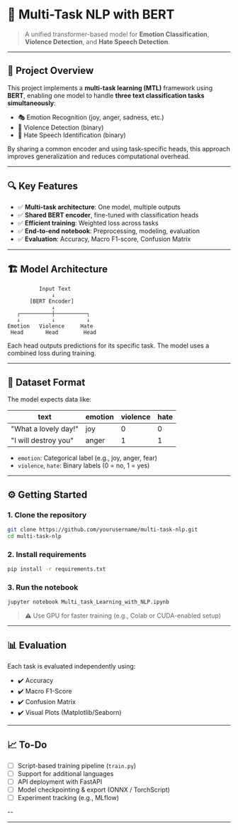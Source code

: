 # 🧠 Multi-Task NLP with BERT

> A unified transformer-based model for **Emotion Classification**, **Violence Detection**, and **Hate Speech Detection**.

---

## 🌟 Project Overview

This project implements a **multi-task learning (MTL)** framework using **BERT**, enabling one model to handle **three text classification tasks simultaneously**:

- 🎭 Emotion Recognition (joy, anger, sadness, etc.)
- 🔪 Violence Detection (binary)
- 💬 Hate Speech Identification (binary)

By sharing a common encoder and using task-specific heads, this approach improves generalization and reduces computational overhead.

---

## 🔍 Key Features

- ✅ **Multi-task architecture**: One model, multiple outputs
- ✅ **Shared BERT encoder**, fine-tuned with classification heads
- ✅ **Efficient training**: Weighted loss across tasks
- ✅ **End-to-end notebook**: Preprocessing, modeling, evaluation
- ✅ **Evaluation**: Accuracy, Macro F1-score, Confusion Matrix

---

## 🏗️ Model Architecture

```
          Input Text
              ↓
       [BERT Encoder]
              ↓
   ┌──────────┼──────────┐
   ↓          ↓          ↓
Emotion   Violence     Hate
 Head       Head        Head
```

Each head outputs predictions for its specific task. The model uses a combined loss during training.

---

## 📁 Dataset Format

The model expects data like:

| text               | emotion | violence | hate |
|--------------------|---------|----------|------|
| "What a lovely day!" | joy     | 0        | 0    |
| "I will destroy you" | anger   | 1        | 1    |

- `emotion`: Categorical label (e.g., joy, anger, fear)
- `violence`, `hate`: Binary labels (0 = no, 1 = yes)

---

## ⚙️ Getting Started

### 1. Clone the repository

```bash
git clone https://github.com/yourusername/multi-task-nlp.git
cd multi-task-nlp
```

### 2. Install requirements

```bash
pip install -r requirements.txt
```

### 3. Run the notebook

```bash
jupyter notebook Multi_task_Learning_with_NLP.ipynb
```

> ⚠️ Use GPU for faster training (e.g., Colab or CUDA-enabled setup)

---

## 📊 Evaluation

Each task is evaluated independently using:

- ✔️ Accuracy
- ✔️ Macro F1-Score
- ✔️ Confusion Matrix
- ✔️ Visual Plots (Matplotlib/Seaborn)

---

## 📈 To-Do

- [ ] Script-based training pipeline (`train.py`)
- [ ] Support for additional languages
- [ ] API deployment with FastAPI
- [ ] Model checkpointing & export (ONNX / TorchScript)
- [ ] Experiment tracking (e.g., MLflow)

--

---
